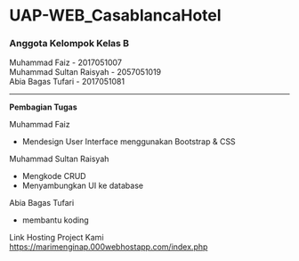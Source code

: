 # UAP-WEB_CasablancaHotel

<h3>Anggota Kelompok Kelas B</h3>

Muhammad Faiz - 2017051007 <br>
Muhammad Sultan Raisyah - 2057051019 <br>
Abia Bagas Tufari - 2017051081

<hr>

<b>Pembagian Tugas</b>

Muhammad Faiz
- Mendesign User Interface menggunakan Bootstrap & CSS

Muhammad Sultan Raisyah
- Mengkode CRUD
- Menyambungkan UI ke database

Abia Bagas Tufari
- membantu koding

Link Hosting Project Kami
<br>
https://marimenginap.000webhostapp.com/index.php
